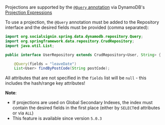 Projections are supported by the [`@Query` annotation](https://derjust.github.io/spring-data-dynamodb/apidocs/org/socialsignin/spring/data/dynamodb/repository/Query.html) via DynamoDB's [Projection Expressions](https://docs.aws.amazon.com/amazondynamodb/latest/developerguide/Expressions.ProjectionExpressions.html)

To use a projection, the `@Query` annotation must be added to the Repository interface and the desired fields must be provided (comma separated):

```java
import org.socialsignin.spring.data.dynamodb.repository.Query;
import org.springframework.data.repository.CrudRepository;
import java.util.List;

public interface UserRepository extends CrudRepository<User, String> {

	@Query(fields = "leaveDate")
	List<User> findByPostCode(String postCode);
```

All attributes that are not specified in the `fields` list will be `null` - this includes the hash/range key attributes!

**Note**:
* If projections are used on Global Secondary Indexes, the index must contain the desired fields in the first place (either by `SELECT`ed attributes or via `ALL`)
* This feature is available since version `5.0.3`